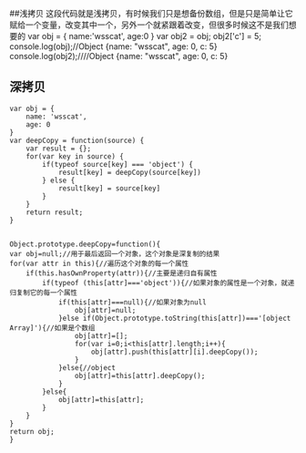 ##浅拷贝
	这段代码就是浅拷贝，有时候我们只是想备份数组，但是只是简单让它赋给一个变量，改变其中一个，另外一个就紧跟着改变，但很多时候这不是我们想要的
	var obj = {
        name:'wsscat',
        age:0
    }
    var obj2 = obj;
    obj2['c'] = 5;
    console.log(obj);//Object {name: "wsscat", age: 0, c: 5}
    console.log(obj2);////Object {name: "wsscat", age: 0, c: 5}
##	深拷贝
	var obj = {
        name: 'wsscat',
        age: 0
    }
    var deepCopy = function(source) {
        var result = {};
        for(var key in source) {
            if(typeof source[key] === 'object') {
                result[key] = deepCopy(source[key])
            } else {
                result[key] = source[key]
            }
        }
        return result;
    }

	
	Object.prototype.deepCopy=function(){
    var obj=null;//用于最后返回一个对象，这个对象是深复制的结果
    for(var attr in this){//遍历这个对象的每一个属性
        if(this.hasOwnProperty(attr)){//主要是递归自有属性
            if(typeof (this[attr]==='object')){//如果对象的属性是一个对象，就递归复制它的每一个属性
                if(this[attr]===null){//如果对象为null
                    obj[attr]=null;
                }else if(Object.prototype.toString(this[attr])==='[object Array]'){//如果是个数组
                    obj[attr]=[];
                    for(var i=0;i<this[attr].length;i++){
                        obj[attr].push(this[attr][i].deepCopy());
                    }
                }else{//object
                    obj[attr]=this[attr].deepCopy();
                }
            }else{
                obj[attr]=this[attr];
            }
        }
    }
    return obj;
	}